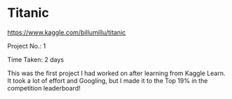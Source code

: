# Titanic

https://www.kaggle.com/billumillu/titanic

Project No.: 1

Time Taken: 2 days

This was the first project I had worked on after learning from Kaggle Learn. It took a lot of effort and Googling, but I made it to the Top 19% in the competition leaderboard! 
